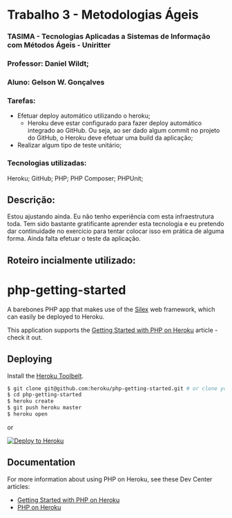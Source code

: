 # Trabalho 3 - Metodologias Ágeis

### TASIMA - Tecnologias Aplicadas a Sistemas de Informação com Métodos Ágeis - Uniritter

### Professor: Daniel Wildt; 
### Aluno: Gelson W. Gonçalves

### Tarefas:
- Efetuar deploy automático utilizando o heroku;
  - Heroku deve estar configurado para fazer deploy automático integrado ao GitHub. Ou seja, ao ser dado algum commit no projeto do GitHub, o Heroku deve efetuar uma build da aplicação;
- Realizar algum tipo de teste unitário;

### Tecnologias utilizadas:
Heroku;
GitHub;
PHP;
PHP Composer;
PHPUnit;

## Descrição:
Estou ajustando ainda.
Eu não tenho experiência com esta infraestrutura toda. Tem sido bastante gratificante aprender esta tecnologia
e eu pretendo dar continuidade no exercício para tentar colocar isso em prática de alguma forma.
Ainda falta efetuar o teste da aplicação.

## Roteiro incialmente utilizado:
# php-getting-started

A barebones PHP app that makes use of the [Silex](http://silex.sensiolabs.org/) web framework, which can easily be deployed to Heroku.

This application supports the [Getting Started with PHP on Heroku](https://devcenter.heroku.com/articles/getting-started-with-php) article - check it out.

## Deploying

Install the [Heroku Toolbelt](https://toolbelt.heroku.com/).

```sh
$ git clone git@github.com:heroku/php-getting-started.git # or clone your own fork
$ cd php-getting-started
$ heroku create
$ git push heroku master
$ heroku open
```

or

[![Deploy to Heroku](https://www.herokucdn.com/deploy/button.png)](https://heroku.com/deploy)

## Documentation

For more information about using PHP on Heroku, see these Dev Center articles:

- [Getting Started with PHP on Heroku](https://devcenter.heroku.com/articles/getting-started-with-php)
- [PHP on Heroku](https://devcenter.heroku.com/categories/php)
